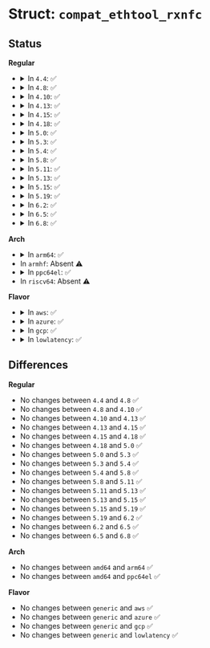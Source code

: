 # Struct: <code>compat_ethtool_rxnfc</code>

## Status
<b>Regular</b>
<ul>
<li>
<details>
<summary>In <code>4.4</code>: ✅</summary>

```c
struct compat_ethtool_rxnfc {
    u32 cmd;
    u32 flow_type;
    compat_u64 data;
    struct compat_ethtool_rx_flow_spec fs;
    u32 rule_cnt;
    u32 rule_locs[0];
};
```
</details>
</li>
<li>
<details>
<summary>In <code>4.8</code>: ✅</summary>

```c
struct compat_ethtool_rxnfc {
    u32 cmd;
    u32 flow_type;
    compat_u64 data;
    struct compat_ethtool_rx_flow_spec fs;
    u32 rule_cnt;
    u32 rule_locs[0];
};
```
</details>
</li>
<li>
<details>
<summary>In <code>4.10</code>: ✅</summary>

```c
struct compat_ethtool_rxnfc {
    u32 cmd;
    u32 flow_type;
    compat_u64 data;
    struct compat_ethtool_rx_flow_spec fs;
    u32 rule_cnt;
    u32 rule_locs[0];
};
```
</details>
</li>
<li>
<details>
<summary>In <code>4.13</code>: ✅</summary>

```c
struct compat_ethtool_rxnfc {
    u32 cmd;
    u32 flow_type;
    compat_u64 data;
    struct compat_ethtool_rx_flow_spec fs;
    u32 rule_cnt;
    u32 rule_locs[0];
};
```
</details>
</li>
<li>
<details>
<summary>In <code>4.15</code>: ✅</summary>

```c
struct compat_ethtool_rxnfc {
    u32 cmd;
    u32 flow_type;
    compat_u64 data;
    struct compat_ethtool_rx_flow_spec fs;
    u32 rule_cnt;
    u32 rule_locs[0];
};
```
</details>
</li>
<li>
<details>
<summary>In <code>4.18</code>: ✅</summary>

```c
struct compat_ethtool_rxnfc {
    u32 cmd;
    u32 flow_type;
    compat_u64 data;
    struct compat_ethtool_rx_flow_spec fs;
    u32 rule_cnt;
    u32 rule_locs[0];
};
```
</details>
</li>
<li>
<details>
<summary>In <code>5.0</code>: ✅</summary>

```c
struct compat_ethtool_rxnfc {
    u32 cmd;
    u32 flow_type;
    compat_u64 data;
    struct compat_ethtool_rx_flow_spec fs;
    u32 rule_cnt;
    u32 rule_locs[0];
};
```
</details>
</li>
<li>
<details>
<summary>In <code>5.3</code>: ✅</summary>

```c
struct compat_ethtool_rxnfc {
    u32 cmd;
    u32 flow_type;
    compat_u64 data;
    struct compat_ethtool_rx_flow_spec fs;
    u32 rule_cnt;
    u32 rule_locs[0];
};
```
</details>
</li>
<li>
<details>
<summary>In <code>5.4</code>: ✅</summary>

```c
struct compat_ethtool_rxnfc {
    u32 cmd;
    u32 flow_type;
    compat_u64 data;
    struct compat_ethtool_rx_flow_spec fs;
    u32 rule_cnt;
    u32 rule_locs[0];
};
```
</details>
</li>
<li>
<details>
<summary>In <code>5.8</code>: ✅</summary>

```c
struct compat_ethtool_rxnfc {
    u32 cmd;
    u32 flow_type;
    compat_u64 data;
    struct compat_ethtool_rx_flow_spec fs;
    u32 rule_cnt;
    u32 rule_locs[0];
};
```
</details>
</li>
<li>
<details>
<summary>In <code>5.11</code>: ✅</summary>

```c
struct compat_ethtool_rxnfc {
    u32 cmd;
    u32 flow_type;
    compat_u64 data;
    struct compat_ethtool_rx_flow_spec fs;
    u32 rule_cnt;
    u32 rule_locs[0];
};
```
</details>
</li>
<li>
<details>
<summary>In <code>5.13</code>: ✅</summary>

```c
struct compat_ethtool_rxnfc {
    u32 cmd;
    u32 flow_type;
    compat_u64 data;
    struct compat_ethtool_rx_flow_spec fs;
    u32 rule_cnt;
    u32 rule_locs[0];
};
```
</details>
</li>
<li>
<details>
<summary>In <code>5.15</code>: ✅</summary>

```c
struct compat_ethtool_rxnfc {
    u32 cmd;
    u32 flow_type;
    compat_u64 data;
    struct compat_ethtool_rx_flow_spec fs;
    u32 rule_cnt;
    u32 rule_locs[0];
};
```
</details>
</li>
<li>
<details>
<summary>In <code>5.19</code>: ✅</summary>

```c
struct compat_ethtool_rxnfc {
    u32 cmd;
    u32 flow_type;
    compat_u64 data;
    struct compat_ethtool_rx_flow_spec fs;
    u32 rule_cnt;
    u32 rule_locs[0];
};
```
</details>
</li>
<li>
<details>
<summary>In <code>6.2</code>: ✅</summary>

```c
struct compat_ethtool_rxnfc {
    u32 cmd;
    u32 flow_type;
    compat_u64 data;
    struct compat_ethtool_rx_flow_spec fs;
    u32 rule_cnt;
    u32 rule_locs[0];
};
```
</details>
</li>
<li>
<details>
<summary>In <code>6.5</code>: ✅</summary>

```c
struct compat_ethtool_rxnfc {
    u32 cmd;
    u32 flow_type;
    compat_u64 data;
    struct compat_ethtool_rx_flow_spec fs;
    u32 rule_cnt;
    u32 rule_locs[0];
};
```
</details>
</li>
<li>
<details>
<summary>In <code>6.8</code>: ✅</summary>

```c
struct compat_ethtool_rxnfc {
    u32 cmd;
    u32 flow_type;
    compat_u64 data;
    struct compat_ethtool_rx_flow_spec fs;
    u32 rule_cnt;
    u32 rule_locs[0];
};
```
</details>
</li>
</ul>
<b>Arch</b>
<ul>
<li>
<details>
<summary>In <code>arm64</code>: ✅</summary>

```c
struct compat_ethtool_rxnfc {
    u32 cmd;
    u32 flow_type;
    compat_u64 data;
    struct compat_ethtool_rx_flow_spec fs;
    u32 rule_cnt;
    u32 rule_locs[0];
};
```
</details>
</li>
<li>
In <code>armhf</code>: Absent ⚠️
</li>
<li>
<details>
<summary>In <code>ppc64el</code>: ✅</summary>

```c
struct compat_ethtool_rxnfc {
    u32 cmd;
    u32 flow_type;
    compat_u64 data;
    struct compat_ethtool_rx_flow_spec fs;
    u32 rule_cnt;
    u32 rule_locs[0];
};
```
</details>
</li>
<li>
In <code>riscv64</code>: Absent ⚠️
</li>
</ul>
<b>Flavor</b>
<ul>
<li>
<details>
<summary>In <code>aws</code>: ✅</summary>

```c
struct compat_ethtool_rxnfc {
    u32 cmd;
    u32 flow_type;
    compat_u64 data;
    struct compat_ethtool_rx_flow_spec fs;
    u32 rule_cnt;
    u32 rule_locs[0];
};
```
</details>
</li>
<li>
<details>
<summary>In <code>azure</code>: ✅</summary>

```c
struct compat_ethtool_rxnfc {
    u32 cmd;
    u32 flow_type;
    compat_u64 data;
    struct compat_ethtool_rx_flow_spec fs;
    u32 rule_cnt;
    u32 rule_locs[0];
};
```
</details>
</li>
<li>
<details>
<summary>In <code>gcp</code>: ✅</summary>

```c
struct compat_ethtool_rxnfc {
    u32 cmd;
    u32 flow_type;
    compat_u64 data;
    struct compat_ethtool_rx_flow_spec fs;
    u32 rule_cnt;
    u32 rule_locs[0];
};
```
</details>
</li>
<li>
<details>
<summary>In <code>lowlatency</code>: ✅</summary>

```c
struct compat_ethtool_rxnfc {
    u32 cmd;
    u32 flow_type;
    compat_u64 data;
    struct compat_ethtool_rx_flow_spec fs;
    u32 rule_cnt;
    u32 rule_locs[0];
};
```
</details>
</li>
</ul>

## Differences
<b>Regular</b>
<ul>
<li>
No changes between <code>4.4</code> and <code>4.8</code> ✅
</li>
<li>
No changes between <code>4.8</code> and <code>4.10</code> ✅
</li>
<li>
No changes between <code>4.10</code> and <code>4.13</code> ✅
</li>
<li>
No changes between <code>4.13</code> and <code>4.15</code> ✅
</li>
<li>
No changes between <code>4.15</code> and <code>4.18</code> ✅
</li>
<li>
No changes between <code>4.18</code> and <code>5.0</code> ✅
</li>
<li>
No changes between <code>5.0</code> and <code>5.3</code> ✅
</li>
<li>
No changes between <code>5.3</code> and <code>5.4</code> ✅
</li>
<li>
No changes between <code>5.4</code> and <code>5.8</code> ✅
</li>
<li>
No changes between <code>5.8</code> and <code>5.11</code> ✅
</li>
<li>
No changes between <code>5.11</code> and <code>5.13</code> ✅
</li>
<li>
No changes between <code>5.13</code> and <code>5.15</code> ✅
</li>
<li>
No changes between <code>5.15</code> and <code>5.19</code> ✅
</li>
<li>
No changes between <code>5.19</code> and <code>6.2</code> ✅
</li>
<li>
No changes between <code>6.2</code> and <code>6.5</code> ✅
</li>
<li>
No changes between <code>6.5</code> and <code>6.8</code> ✅
</li>
</ul>
<b>Arch</b>
<ul>
<li>
No changes between <code>amd64</code> and <code>arm64</code> ✅
</li>
<li>
No changes between <code>amd64</code> and <code>ppc64el</code> ✅
</li>
</ul>
<b>Flavor</b>
<ul>
<li>
No changes between <code>generic</code> and <code>aws</code> ✅
</li>
<li>
No changes between <code>generic</code> and <code>azure</code> ✅
</li>
<li>
No changes between <code>generic</code> and <code>gcp</code> ✅
</li>
<li>
No changes between <code>generic</code> and <code>lowlatency</code> ✅
</li>
</ul>

